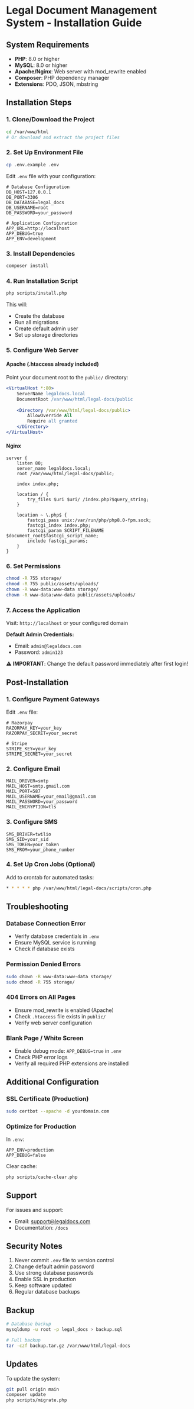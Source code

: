 # Legal Document Management System - Installation Guide

## System Requirements

- **PHP**: 8.0 or higher
- **MySQL**: 8.0 or higher
- **Apache/Nginx**: Web server with mod_rewrite enabled
- **Composer**: PHP dependency manager
- **Extensions**: PDO, JSON, mbstring

## Installation Steps

### 1. Clone/Download the Project

```bash
cd /var/www/html
# Or download and extract the project files
```

### 2. Set Up Environment File

```bash
cp .env.example .env
```

Edit `.env` file with your configuration:

```env
# Database Configuration
DB_HOST=127.0.0.1
DB_PORT=3306
DB_DATABASE=legal_docs
DB_USERNAME=root
DB_PASSWORD=your_password

# Application Configuration
APP_URL=http://localhost
APP_DEBUG=true
APP_ENV=development
```

### 3. Install Dependencies

```bash
composer install
```

### 4. Run Installation Script

```bash
php scripts/install.php
```

This will:
- Create the database
- Run all migrations
- Create default admin user
- Set up storage directories

### 5. Configure Web Server

#### Apache (.htaccess already included)

Point your document root to the `public/` directory:

```apache
<VirtualHost *:80>
    ServerName legaldocs.local
    DocumentRoot /var/www/html/legal-docs/public
    
    <Directory /var/www/html/legal-docs/public>
        AllowOverride All
        Require all granted
    </Directory>
</VirtualHost>
```

#### Nginx

```nginx
server {
    listen 80;
    server_name legaldocs.local;
    root /var/www/html/legal-docs/public;
    
    index index.php;
    
    location / {
        try_files $uri $uri/ /index.php?$query_string;
    }
    
    location ~ \.php$ {
        fastcgi_pass unix:/var/run/php/php8.0-fpm.sock;
        fastcgi_index index.php;
        fastcgi_param SCRIPT_FILENAME $document_root$fastcgi_script_name;
        include fastcgi_params;
    }
}
```

### 6. Set Permissions

```bash
chmod -R 755 storage/
chmod -R 755 public/assets/uploads/
chown -R www-data:www-data storage/
chown -R www-data:www-data public/assets/uploads/
```

### 7. Access the Application

Visit: `http://localhost` or your configured domain

**Default Admin Credentials:**
- Email: `admin@legaldocs.com`
- Password: `admin123`

⚠️ **IMPORTANT**: Change the default password immediately after first login!

## Post-Installation

### 1. Configure Payment Gateways

Edit `.env` file:

```env
# Razorpay
RAZORPAY_KEY=your_key
RAZORPAY_SECRET=your_secret

# Stripe
STRIPE_KEY=your_key
STRIPE_SECRET=your_secret
```

### 2. Configure Email

```env
MAIL_DRIVER=smtp
MAIL_HOST=smtp.gmail.com
MAIL_PORT=587
MAIL_USERNAME=your_email@gmail.com
MAIL_PASSWORD=your_password
MAIL_ENCRYPTION=tls
```

### 3. Configure SMS

```env
SMS_DRIVER=twilio
SMS_SID=your_sid
SMS_TOKEN=your_token
SMS_FROM=your_phone_number
```

### 4. Set Up Cron Jobs (Optional)

Add to crontab for automated tasks:

```bash
* * * * * php /var/www/html/legal-docs/scripts/cron.php
```

## Troubleshooting

### Database Connection Error

- Verify database credentials in `.env`
- Ensure MySQL service is running
- Check if database exists

### Permission Denied Errors

```bash
sudo chown -R www-data:www-data storage/
sudo chmod -R 755 storage/
```

### 404 Errors on All Pages

- Ensure mod_rewrite is enabled (Apache)
- Check `.htaccess` file exists in `public/`
- Verify web server configuration

### Blank Page / White Screen

- Enable debug mode: `APP_DEBUG=true` in `.env`
- Check PHP error logs
- Verify all required PHP extensions are installed

## Additional Configuration

### SSL Certificate (Production)

```bash
sudo certbot --apache -d yourdomain.com
```

### Optimize for Production

In `.env`:
```env
APP_ENV=production
APP_DEBUG=false
```

Clear cache:
```bash
php scripts/cache-clear.php
```

## Support

For issues and support:
- Email: support@legaldocs.com
- Documentation: `/docs`

## Security Notes

1. Never commit `.env` file to version control
2. Change default admin password
3. Use strong database passwords
4. Enable SSL in production
5. Keep software updated
6. Regular database backups

## Backup

```bash
# Database backup
mysqldump -u root -p legal_docs > backup.sql

# Full backup
tar -czf backup.tar.gz /var/www/html/legal-docs
```

## Updates

To update the system:

```bash
git pull origin main
composer update
php scripts/migrate.php
```
